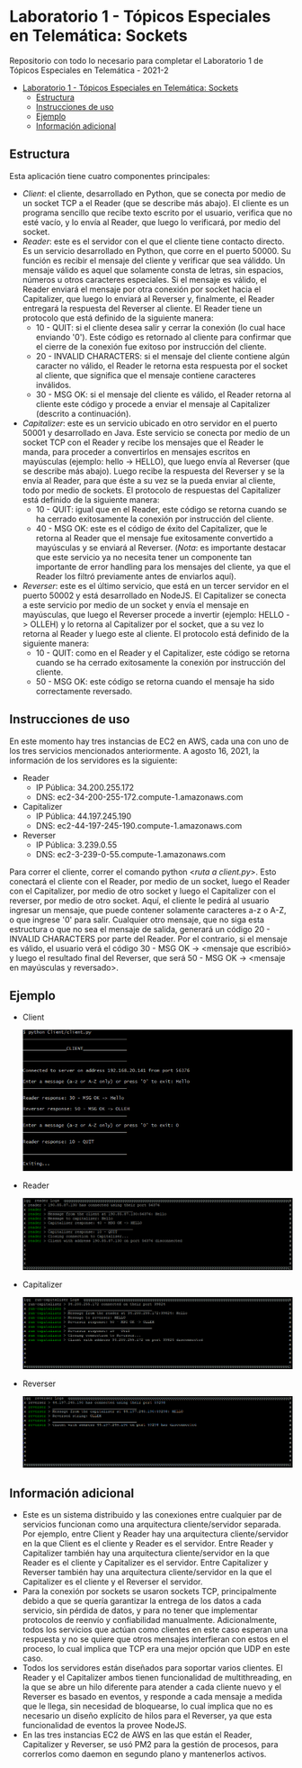 # Laboratorio 1 - Tópicos Especiales en Telemática: Sockets
Repositorio con todo lo necesario para completar el Laboratorio 1 de Tópicos Especiales en Telemática - 2021-2

- [Laboratorio 1 - Tópicos Especiales en Telemática: Sockets](#laboratorio-1---tópicos-especiales-en-telemática-sockets)
  - [Estructura](#estructura)
  - [Instrucciones de uso](#instrucciones-de-uso)
  - [Ejemplo](#ejemplo)
  - [Información adicional](#información-adicional)

## Estructura
Esta aplicación tiene cuatro componentes principales:
* *Client*: el cliente, desarrollado en Python, que se conecta por medio de un socket TCP a el Reader (que se describe más abajo). El cliente es un programa sencillo que recibe texto escrito por el usuario, verifica que no esté vacío, y lo envía al Reader, que luego lo verificará, por medio del socket.
* *Reader*: este es el servidor con el que el cliente tiene contacto directo. Es un servicio desarrollado en Python, que corre en el puerto 50000. Su función es recibir el mensaje del cliente y verificar que sea váliddo. Un mensaje válido es aquel que solamente consta de letras, sin espacios, números u otros caracteres especiales. Si el mensaje es válido, el Reader enviará el mensaje por otra conexión por socket hacia el Capitalizer, que luego lo enviará al Reverser y, finalmente, el Reader entregará la respuesta del Reverser al cliente. El Reader tiene un protocolo que está definido de la siguiente manera:
  * 10 - QUIT: si el cliente desea salir y cerrar la conexión (lo cual hace enviando '0'). Este código es retornado al cliente para confirmar que el cierre de la conexión fue exitoso por instrucción del cliente.
  * 20 - INVALID CHARACTERS: si el mensaje del cliente contiene algún caracter no válido, el Reader le retorna esta respuesta por el socket al cliente, que significa que el mensaje contiene caracteres inválidos.
  * 30 - MSG OK: si el mensaje del cliente es válido, el Reader retorna al cliente este código y procede a enviar el mensaje al Capitalizer (descrito a continuación).
* *Capitalizer*: este es un servicio ubicado en otro servidor en el puerto 50001 y desarrollado en Java. Este servicio se conecta por medio de un socket TCP con el Reader y recibe los mensajes que el Reader le manda, para proceder a convertirlos en mensajes escritos en mayúsculas (ejemplo: hello -> HELLO), que luego envía al Reverser (que se describe más abajo). Luego recibe la respuesta del Reverser y se la envía al Reader, para que éste a su vez se la pueda enviar al cliente, todo por medio de sockets. El protocolo de respuestas del Capitalizer está definido de la siguiente manera:
  * 10 - QUIT: igual que en el Reader, este código se retorna cuando se ha cerrado exitosamente la conexión por instrucción del cliente.
  * 40 - MSG OK: este es el código de éxito del Capitalizer, que le retorna al Reader que el mensaje fue exitosamente convertido a mayúsculas y se enviará al Reverser. (_Nota_: es importante destacar que este servicio ya no necesita tener un componente tan importante de error handling para los mensajes del cliente, ya que el Reader los filtró previamente antes de enviarlos aquí).
* *Reverser*: este es el último servicio, que está en un tercer servidor en el puerto 50002 y está desarrollado en NodeJS. El Capitalizer se conecta a este servicio por medio de un socket y envía el mensaje en mayúsculas, que luego el Reverser procede a invertir (ejemplo: HELLO -> OLLEH) y lo retorna al Capitalizer por el socket, que a su vez lo retorna al Reader y luego este al cliente. El protocolo está definido de la siguiente manera:
  * 10 - QUIT: como en el Reader y el Capitalizer, este código se retorna cuando se ha cerrado exitosamente la conexión por instrucción del cliente.
  * 50 - MSG OK: este código se retorna cuando el mensaje ha sido correctamente reversado.

## Instrucciones de uso
En este momento hay tres instancias de EC2 en AWS, cada una con uno de los tres servicios mencionados anteriormente. A agosto 16, 2021, la información de los servidores es la siguiente:
* Reader
  * IP Pública: 34.200.255.172
  * DNS: ec2-34-200-255-172.compute-1.amazonaws.com
* Capitalizer
  * IP Pública: 44.197.245.190
  * DNS: ec2-44-197-245-190.compute-1.amazonaws.com
* Reverser
  * IP Pública: 3.239.0.55
  * DNS: ec2-3-239-0-55.compute-1.amazonaws.com

Para correr el cliente, correr el comando python \<_ruta a client.py_\>. Esto conectará el cliente con el Reader, por medio de un socket, luego el Reader con el Capitalizer, por medio de otro socket y luego el Capitalizer con el reverser, por medio de otro socket. Aquí, el cliente le pedirá al usuario ingresar un mensaje, que puede contener solamente caracteres a-z o A-Z, o que ingrese '0' para salir. Cualquier otro mensaje, que no siga esta estructura o que no sea el mensaje de salida, generará un código 20 - INVALID CHARACTERS por parte del Reader. Por el contrario, si el mensaje es válido, el usuario verá el código 30 - MSG OK -> \<mensaje que escribió\> y luego el resultado final del Reverser, que será 50 - MSG OK -> \<mensaje en mayúsculas y reversado\>.

## Ejemplo

* Client

  ![plot](Example%20Images/client-example.png)

* Reader
  
  ![plot](Example%20Images/reader-example.png)

* Capitalizer
  
  ![plot](Example%20Images/capitalizer-example.png)

* Reverser
  
  ![plot](Example%20Images/reverser-example.png)


## Información adicional

* Este es un sistema distribuido y las conexiones entre cualquier par de servicios funcionan como una arquitectura cliente/servidor separada. Por ejemplo, entre Client y Reader hay una arquitectura cliente/servidor en la que Client es el cliente y Reader es el servidor. Entre Reader y Capitalizer también hay una arquitectura cliente/servidor en la que Reader es el cliente y Capitalizer es el servidor. Entre Capitalizer y Reverser también hay una arquitectura cliente/servidor en la que el Capitalizer es el cliente y el Reverser el servidor.
* Para la conexión por sockets se usaron sockets TCP, principalmente debido a que se quería garantizar la entrega de los datos a cada servicio, sin pérdida de datos, y para no tener que implementar protocolos de reenvío y confiabilidad manualmente. Adicionalmente, todos los servicios que actúan como clientes en este caso esperan una respuesta y no se quiere que otros mensajes interfieran con estos en el proceso, lo cual implica que TCP era una mejor opción que UDP en este caso.
* Todos los servidores están diseñados para soportar varios clientes. El Reader y el Capitalizer ambos tienen funcionalidad de multithreading, en la que se abre un hilo diferente para atender a cada cliente nuevo y el Reverser es basado en eventos, y responde a cada mensaje a medida que le llega, sin necesidad de bloquearse, lo cual implica que no es necesario un diseño explícito de hilos para el Reverser, ya que esta funcionalidad de eventos la provee NodeJS.
* En las tres instancias EC2 de AWS en las que están el Reader, Capitalizer y Reverser, se usó PM2 para la gestión de procesos, para correrlos como daemon en segundo plano y mantenerlos activos.